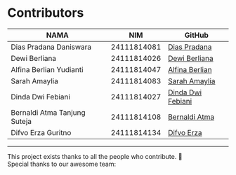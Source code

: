 # Contributors

| **NAMA**                        | **NIM**        | **GitHub**                                                |
|--------------------------------|----------------|-----------------------------------------------------------|
| Dias Pradana Daniswara         | 24111814081    | [Dias Pradana](https://github.com/diaspradana)           |
| Dewi Berliana                  | 24111814026    | [Dewi Berliana](https://github.com/Berliana003)           |
| Alfina Berlian Yudianti        | 24111814047    | [Alfina Berlian](https://github.com/Alfina-26)            |
| Sarah Amaylia                  | 24111814083    | [Sarah Amaylia](https://github.com/SARAHAMAYLIA)          |
| Dinda Dwi Febiani              | 24111814027    | [Dinda Dwi Febiani](https://github.com/Dinda-2802)        |
| Bernaldi Atma Tanjung Suteja   | 24111814108    | [Bernaldi Atma](https://github.com/bernaldiatma)          |
| Difvo Erza Guritno             | 24111814134    | [Difvo Erza](https://github.com/ErzAaaa)                  |

---

This project exists thanks to all the people who contribute. 🙌  
Special thanks to our awesome team:

